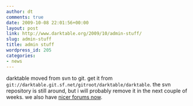 ```yaml
---
author: dt
comments: true
date: 2009-10-08 22:01:56+00:00
layout: post
link: http://www.darktable.org/2009/10/admin-stuff/
slug: admin-stuff
title: admin stuff
wordpress_id: 205
categories:
- news
---
```


darktable moved from svn to git. get it from `git://darktable.git.sf.net/gitroot/darktable/darktable`. the svn repository is still around, but i will probably remove it in the next couple of weeks. we also have [nicer forums now](http://sourceforge.net/apps/phpbb/darktable/).
